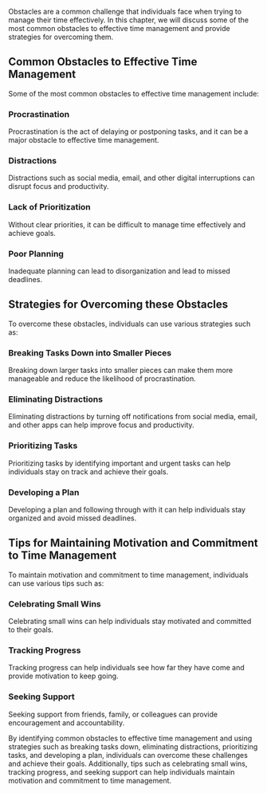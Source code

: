 
Obstacles are a common challenge that individuals face when trying to manage their time effectively. In this chapter, we will discuss some of the most common obstacles to effective time management and provide strategies for overcoming them.

Common Obstacles to Effective Time Management
---------------------------------------------

Some of the most common obstacles to effective time management include:

### Procrastination

Procrastination is the act of delaying or postponing tasks, and it can be a major obstacle to effective time management.

### Distractions

Distractions such as social media, email, and other digital interruptions can disrupt focus and productivity.

### Lack of Prioritization

Without clear priorities, it can be difficult to manage time effectively and achieve goals.

### Poor Planning

Inadequate planning can lead to disorganization and lead to missed deadlines.

Strategies for Overcoming these Obstacles
-----------------------------------------

To overcome these obstacles, individuals can use various strategies such as:

### Breaking Tasks Down into Smaller Pieces

Breaking down larger tasks into smaller pieces can make them more manageable and reduce the likelihood of procrastination.

### Eliminating Distractions

Eliminating distractions by turning off notifications from social media, email, and other apps can help improve focus and productivity.

### Prioritizing Tasks

Prioritizing tasks by identifying important and urgent tasks can help individuals stay on track and achieve their goals.

### Developing a Plan

Developing a plan and following through with it can help individuals stay organized and avoid missed deadlines.

Tips for Maintaining Motivation and Commitment to Time Management
-----------------------------------------------------------------

To maintain motivation and commitment to time management, individuals can use various tips such as:

### Celebrating Small Wins

Celebrating small wins can help individuals stay motivated and committed to their goals.

### Tracking Progress

Tracking progress can help individuals see how far they have come and provide motivation to keep going.

### Seeking Support

Seeking support from friends, family, or colleagues can provide encouragement and accountability.

By identifying common obstacles to effective time management and using strategies such as breaking tasks down, eliminating distractions, prioritizing tasks, and developing a plan, individuals can overcome these challenges and achieve their goals. Additionally, tips such as celebrating small wins, tracking progress, and seeking support can help individuals maintain motivation and commitment to time management.
